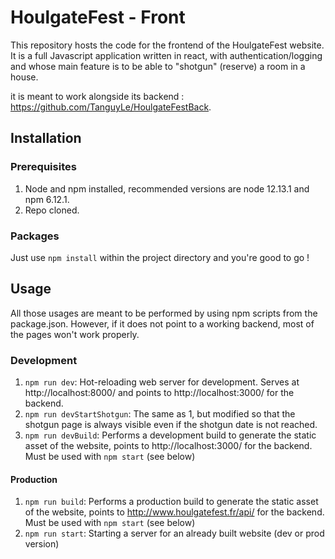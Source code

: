 # HoulgateFest - Front

This repository hosts the code for the frontend of the HoulgateFest website. It is a full Javascript application
written in react, with authentication/logging and whose main feature is to be able to "shotgun" (reserve) a room
in a house.

it is meant to work alongside its backend : https://github.com/TanguyLe/HoulgateFestBack.

## Installation
### Prerequisites
1. Node and npm installed, recommended versions are node 12.13.1 and npm 6.12.1.
2. Repo cloned.

### Packages
Just use `npm install` within the project directory and you're good to go !

## Usage

All those usages are meant to be performed by using npm scripts from the package.json.
However, if it does not point to a working backend, most of the pages won't work properly.

### Development
1. `npm run dev`: Hot-reloading web server for development.
Serves at http://localhost:8000/ and points to http://localhost:3000/ for the backend.
2. `npm run devStartShotgun`: The same as 1, but modified so that the shotgun
page is always visible even if the shotgun date is not reached.
3. `npm run devBuild`: Performs a development build to generate the static asset of the website,
points to http://localhost:3000/ for the backend. Must be used with `npm start` (see below)

#### Production
1. `npm run build`: Performs a production build to generate the static asset of the website,
points to http://www.houlgatefest.fr/api/ for the backend. Must be used with `npm start` (see below)
2. `npm run start`: Starting a server for an already built website (dev or prod version)
